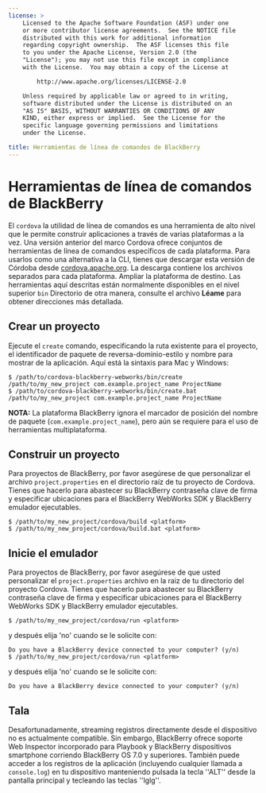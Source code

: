 ```yaml
---
license: >
    Licensed to the Apache Software Foundation (ASF) under one
    or more contributor license agreements.  See the NOTICE file
    distributed with this work for additional information
    regarding copyright ownership.  The ASF licenses this file
    to you under the Apache License, Version 2.0 (the
    "License"); you may not use this file except in compliance
    with the License.  You may obtain a copy of the License at

        http://www.apache.org/licenses/LICENSE-2.0

    Unless required by applicable law or agreed to in writing,
    software distributed under the License is distributed on an
    "AS IS" BASIS, WITHOUT WARRANTIES OR CONDITIONS OF ANY
    KIND, either express or implied.  See the License for the
    specific language governing permissions and limitations
    under the License.

title: Herramientas de línea de comandos de BlackBerry
---
```


# Herramientas de línea de comandos de BlackBerry

El `cordova` la utilidad de línea de comandos es una herramienta de alto nivel que le permite construir aplicaciones a través de varias plataformas a la vez. Una versión anterior del marco Cordova ofrece conjuntos de herramientas de línea de comandos específicos de cada plataforma. Para usarlos como una alternativa a la CLI, tienes que descargar esta versión de Córdoba desde [cordova.apache.org][1]. La descarga contiene los archivos separados para cada plataforma. Ampliar la plataforma de destino. Las herramientas aquí descritas están normalmente disponibles en el nivel superior `bin` Directorio de otra manera, consulte el archivo **Léame** para obtener direcciones más detallada.

 [1]: http://cordova.apache.org

## Crear un proyecto

Ejecute el `create` comando, especificando la ruta existente para el proyecto, el identificador de paquete de reversa-dominio-estilo y nombre para mostrar de la aplicación. Aquí está la sintaxis para Mac y Windows:

    $ /path/to/cordova-blackberry-webworks/bin/create /path/to/my_new_project com.example.project_name ProjectName
    $ /path/to/cordova-blackberry-webworks/bin/create.bat /path/to/my_new_project com.example.project_name ProjectName
    

**NOTA:** La plataforma BlackBerry ignora el marcador de posición del nombre de paquete (`com.example.project_name`), pero aún se requiere para el uso de herramientas multiplataforma.

## Construir un proyecto

Para proyectos de BlackBerry, por favor asegúrese de que personalizar el archivo `project.properties` en el directorio raíz de tu proyecto de Cordova. Tienes que hacerlo para abastecer su BlackBerry contraseña clave de firma y especificar ubicaciones para el BlackBerry WebWorks SDK y BlackBerry emulador ejecutables.

    $ /path/to/my_new_project/cordova/build <platform>
    $ /path/to/my_new_project/cordova/build.bat <platform>
    

## Inicie el emulador

Para proyectos de BlackBerry, por favor asegúrese de que usted personalizar el `project.properties` archivo en la raiz de tu directorio del proyecto Cordova. Tienes que hacerlo para abastecer su BlackBerry contraseña clave de firma y especificar ubicaciones para el BlackBerry WebWorks SDK y BlackBerry emulador ejecutables.

    $ /path/to/my_new_project/cordova/run <platform>
    

y después elija 'no' cuando se le solicite con:

    Do you have a BlackBerry device connected to your computer? (y/n)
    $ /path/to/my_new_project/cordova/run <platform>
    

y después elija 'no' cuando se le solicite con:

    Do you have a BlackBerry device connected to your computer? (y/n)
    

## Tala

Desafortunadamente, streaming registros directamente desde el dispositivo no es actualmente compatible. Sin embargo, BlackBerry ofrece soporte Web Inspector incorporado para Playbook y BlackBerry dispositivos smartphone corriendo BlackBerry OS 7.0 y superiores. También puede acceder a los registros de la aplicación (incluyendo cualquier llamada a `console.log`) en tu dispositivo manteniendo pulsada la tecla ''ALT'' desde la pantalla principal y tecleando las teclas ''lglg''.